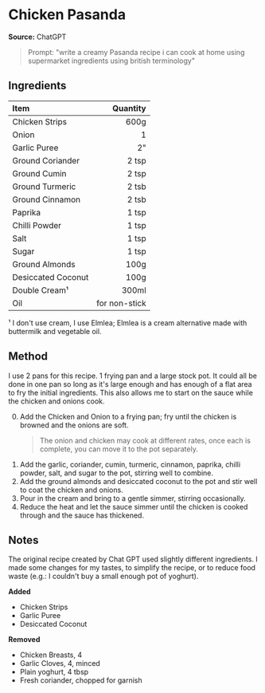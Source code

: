 # Chicken Pasanda
**Source:** ChatGPT
> Prompt: "write a creamy Pasanda recipe i can cook at home using supermarket ingredients using british terminology" 

## Ingredients
Item|Quantity
:--|--:
Chicken Strips|600g
Onion|1
Garlic Puree|2"
Ground Coriander|2 tsp
Ground Cumin|2 tsp
Ground Turmeric|2 tsb
Ground Cinnamon|2 tsb
Paprika|1 tsp
Chilli Powder|1 tsp
Salt|1 tsp
Sugar|1 tsp
Ground Almonds|100g
Desiccated Coconut|100g
Double Cream¹|300ml
Oil|for non-stick

¹ I don't use cream, I use Elmlea; Elmlea is a cream alternative made with buttermilk and vegetable oil.

## Method
I use 2 pans for this recipe. 1 frying pan and a large stock pot. It could all be done in one pan so long as it's large enough and has enough of a flat area to fry the initial ingredients.
This also allows me to start on the sauce while the chicken and onions cook.

0) Add the Chicken and Onion to a frying pan; fry until the chicken is browned and the onions are soft.
    > The onion and chicken may cook at different rates, once each is complete, you can move it to the pot separately.
0) Add the garlic, coriander, cumin, turmeric, cinnamon, paprika, chilli powder, salt, and sugar to the pot, stirring well to combine.
0) Add the ground almonds and desiccated coconut to the pot and stir well to coat the chicken and onions.
0) Pour in the cream and bring to a gentle simmer, stirring occasionally.
0) Reduce the heat and let the sauce simmer until the chicken is cooked through and the sauce has thickened.

## Notes
The original recipe created by Chat GPT used slightly different ingredients. I made some changes for my tastes, to simplify the recipe, or to reduce food waste (e.g.: I couldn't buy a small enough pot of yoghurt).

**Added**
- Chicken Strips
- Garlic Puree
- Desiccated Coconut

**Removed**
- Chicken Breasts, 4
- Garlic Cloves, 4, minced
- Plain yoghurt, 4 tbsp
- Fresh coriander, chopped for garnish